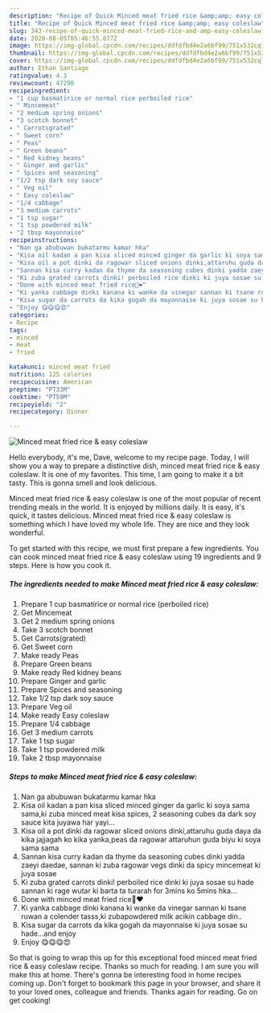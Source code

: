 ```yaml
---
description: "Recipe of Quick Minced meat fried rice &amp;amp; easy coleslaw"
title: "Recipe of Quick Minced meat fried rice &amp;amp; easy coleslaw"
slug: 343-recipe-of-quick-minced-meat-fried-rice-and-amp-easy-coleslaw
date: 2020-08-05T05:46:55.077Z
image: https://img-global.cpcdn.com/recipes/ddfdfbd4e2a6bf99/751x532cq70/minced-meat-fried-rice-easy-coleslaw-recipe-main-photo.jpg
thumbnail: https://img-global.cpcdn.com/recipes/ddfdfbd4e2a6bf99/751x532cq70/minced-meat-fried-rice-easy-coleslaw-recipe-main-photo.jpg
cover: https://img-global.cpcdn.com/recipes/ddfdfbd4e2a6bf99/751x532cq70/minced-meat-fried-rice-easy-coleslaw-recipe-main-photo.jpg
author: Ethan Santiago
ratingvalue: 4.3
reviewcount: 47290
recipeingredient:
- "1 cup basmatirice or normal rice perboiled rice"
- " Mincemeat"
- "2 medium spring onions"
- "3 scotch bonnet"
- " Carrotsgrated"
- " Sweet corn"
- " Peas"
- " Green beans"
- " Red kidney beans"
- " Ginger and garlic"
- " Spices and seasoning"
- "1/2 tsp dark soy sauce"
- " Veg oil"
- " Easy coleslaw"
- "1/4 cabbage"
- "3 medium carrots"
- "1 tsp sugar"
- "1 tsp powdered milk"
- "2 tbsp mayonnaise"
recipeinstructions:
- "Nan ga abubuwan bukatarmu kamar hka"
- "Kisa oil kadan a pan kisa sliced minced ginger da garlic ki soya sama sama,ki zuba minced meat kisa spices, 2 seasoning cubes da dark soy sauce kita juyawa har yayi..."
- "Kisa oil a pot dinki da ragowar sliced onions dinki,attaruhu guda daya da kika jajjagah ko kika yanka,peas da ragowar attaruhun guda biyu ki soya sama sama"
- "Sannan kisa curry kadan da thyme da seasoning cubes dinki yadda zaeyi daedae, sannan ki zuba ragowar vegs dinki da spicy mincemeat ki juya sosae"
- "Ki zuba grated carrots dinki! perboiled rice dinki ki juya sosae su hade sannan ki rage wutar ki barta ta turarah for 3mins ko 5mins hka..."
- "Done with minced meat fried rice💃❤"
- "Ki yanka cabbage dinki kanana ki wanke da vinegar sannan ki tsane ruwan a colender tasss,ki zubapowdered milk acikin cabbage din.."
- "Kisa sugar da carrots da kika gogah da mayonnaise ki juya sosae su hade...and enjoy"
- "Enjoy 😋😋😋😍"
categories:
- Recipe
tags:
- minced
- meat
- fried

katakunci: minced meat fried 
nutrition: 125 calories
recipecuisine: American
preptime: "PT33M"
cooktime: "PT59M"
recipeyield: "2"
recipecategory: Dinner

---
```



![Minced meat fried rice &amp; easy coleslaw](https://img-global.cpcdn.com/recipes/ddfdfbd4e2a6bf99/751x532cq70/minced-meat-fried-rice-easy-coleslaw-recipe-main-photo.jpg)

Hello everybody, it's me, Dave, welcome to my recipe page. Today, I will show you a way to prepare a distinctive dish, minced meat fried rice &amp; easy coleslaw. It is one of my favorites. This time, I am going to make it a bit tasty. This is gonna smell and look delicious.



Minced meat fried rice &amp; easy coleslaw is one of the most popular of recent trending meals in the world. It is enjoyed by millions daily. It is easy, it's quick, it tastes delicious. Minced meat fried rice &amp; easy coleslaw is something which I have loved my whole life. They are nice and they look wonderful.


To get started with this recipe, we must first prepare a few ingredients. You can cook minced meat fried rice &amp; easy coleslaw using 19 ingredients and 9 steps. Here is how you cook it.

<!--inarticleads1-->

##### The ingredients needed to make Minced meat fried rice &amp; easy coleslaw:

1. Prepare 1 cup basmatirice or normal rice (perboiled rice)
1. Get  Mincemeat
1. Get 2 medium spring onions
1. Take 3 scotch bonnet
1. Get  Carrots(grated)
1. Get  Sweet corn
1. Make ready  Peas
1. Prepare  Green beans
1. Make ready  Red kidney beans
1. Prepare  Ginger and garlic
1. Prepare  Spices and seasoning
1. Take 1/2 tsp dark soy sauce
1. Prepare  Veg oil
1. Make ready  Easy coleslaw
1. Prepare 1/4 cabbage
1. Get 3 medium carrots
1. Take 1 tsp sugar
1. Take 1 tsp powdered milk
1. Take 2 tbsp mayonnaise




<!--inarticleads2-->

##### Steps to make Minced meat fried rice &amp; easy coleslaw:

1. Nan ga abubuwan bukatarmu kamar hka
1. Kisa oil kadan a pan kisa sliced minced ginger da garlic ki soya sama sama,ki zuba minced meat kisa spices, 2 seasoning cubes da dark soy sauce kita juyawa har yayi...
1. Kisa oil a pot dinki da ragowar sliced onions dinki,attaruhu guda daya da kika jajjagah ko kika yanka,peas da ragowar attaruhun guda biyu ki soya sama sama
1. Sannan kisa curry kadan da thyme da seasoning cubes dinki yadda zaeyi daedae, sannan ki zuba ragowar vegs dinki da spicy mincemeat ki juya sosae
1. Ki zuba grated carrots dinki! perboiled rice dinki ki juya sosae su hade sannan ki rage wutar ki barta ta turarah for 3mins ko 5mins hka...
1. Done with minced meat fried rice💃❤
1. Ki yanka cabbage dinki kanana ki wanke da vinegar sannan ki tsane ruwan a colender tasss,ki zubapowdered milk acikin cabbage din..
1. Kisa sugar da carrots da kika gogah da mayonnaise ki juya sosae su hade...and enjoy
1. Enjoy 😋😋😋😍




So that is going to wrap this up for this exceptional food minced meat fried rice &amp; easy coleslaw recipe. Thanks so much for reading. I am sure you will make this at home. There's gonna be interesting food in home recipes coming up. Don't forget to bookmark this page in your browser, and share it to your loved ones, colleague and friends. Thanks again for reading. Go on get cooking!
